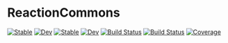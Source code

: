 # ReactionCommons

[![Stable](https://img.shields.io/badge/docs-stable-blue.svg)](https://vinodjanardhanan.github.io/ReactionCommons.jl/stable/)
[![Dev](https://img.shields.io/badge/docs-dev-blue.svg)](https://vinodjanardhanan.github.io/ReactionCommons.jl/dev/)
[![Stable](https://img.shields.io/badge/docs-stable-blue.svg)](https://vinodjanardhanan.github.io/ReactionCommons.jl/stable/)
[![Dev](https://img.shields.io/badge/docs-dev-blue.svg)](https://vinodjanardhanan.github.io/ReactionCommons.jl/dev/)
[![Build Status](https://github.com/vinodjanardhanan/ReactionCommons.jl/actions/workflows/CI.yml/badge.svg?branch=main)](https://github.com/vinodjanardhanan/ReactionCommons.jl/actions/workflows/CI.yml?query=branch%3Amain)
[![Build Status](https://travis-ci.com/vinodjanardhanan/ReactionCommons.jl.svg?branch=main)](https://travis-ci.com/vinodjanardhanan/ReactionCommons.jl)
[![Coverage](https://codecov.io/gh/vinodjanardhanan/ReactionCommons.jl/branch/main/graph/badge.svg)](https://codecov.io/gh/vinodjanardhanan/ReactionCommons.jl)
